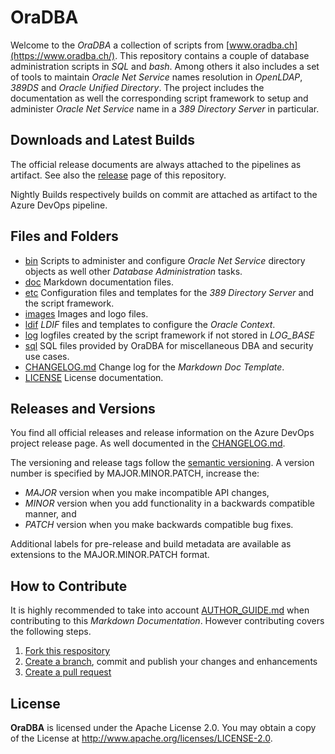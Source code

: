 # OraDBA

<!-- markdownlint-disable MD013 -->

Welcome to the *OraDBA* a collection of scripts from [www.oradba.ch](https://www.oradba.ch/). This repository contains a couple of database administration scripts in *SQL* and *bash*. Among others it also includes a set of tools to maintain *Oracle Net Service* names resolution in *OpenLDAP*, *389DS* and *Oracle Unified Directory*. The project includes the documentation as well the corresponding script framework to setup and administer *Oracle Net Service* name in a *389 Directory Server* in particular.

## Downloads and Latest Builds

The official release documents are always attached to the pipelines as artifact.
See also the [release](https://github.com/oehrlis/oradba/releases)
page of this repository.

Nightly Builds respectively builds on commit are attached as artifact to the
Azure DevOps pipeline.

## Files and Folders

- [bin](./bin/README.md) Scripts to administer and configure *Oracle Net Service* directory objects as well other *Database Administration* tasks.
- [doc](./doc/README.md) Markdown documentation files.
- [etc](./etc/README.md) Configuration files and templates for the *389 Directory Server* and the script framework.
- [images](./images/README.md) Images and logo files.
- [ldif](./ldif/README.md) *LDIF* files and templates to configure the *Oracle Context*.
- [log](./log/README.md) logfiles created by the script framework if not stored in *LOG_BASE*
- [sql](./sql/README.md) SQL files provided by OraDBA for miscellaneous DBA and security use cases.
- [CHANGELOG.md](./CHANGELOG.md) Change log for the *Markdown Doc Template*.
- [LICENSE](./LICENSE) License documentation.

## Releases and Versions

You find all official releases and release information on the Azure DevOps
project release page. As well documented in the [CHANGELOG.md](./CHANGELOG.md).

The versioning and release tags follow the [semantic versioning](https://semver.org/).
A version number is specified by MAJOR.MINOR.PATCH, increase the:

- *MAJOR* version when you make incompatible API changes,
- *MINOR* version when you add functionality in a backwards compatible manner, and
- *PATCH* version when you make backwards compatible bug fixes.

Additional labels for pre-release and build metadata are available as extensions
to the MAJOR.MINOR.PATCH format.

## How to Contribute

It is highly recommended to take into account [AUTHOR_GUIDE.md](./AUTHOR_GUIDE.md) when contributing to this *Markdown Documentation*. However contributing covers the following steps.

1. [Fork this respository](https://github.com/oehrlis/oradba/fork)
2. [Create a branch](https://help.github.com/articles/creating-and-deleting-branches-within-your-repository/), commit and publish your changes and enhancements
3. [Create a pull request](https://help.github.com/articles/creating-a-pull-request/)

## License

**OraDBA** is licensed under the Apache License 2.0. You may obtain a
copy of the License at <http://www.apache.org/licenses/LICENSE-2.0>.
